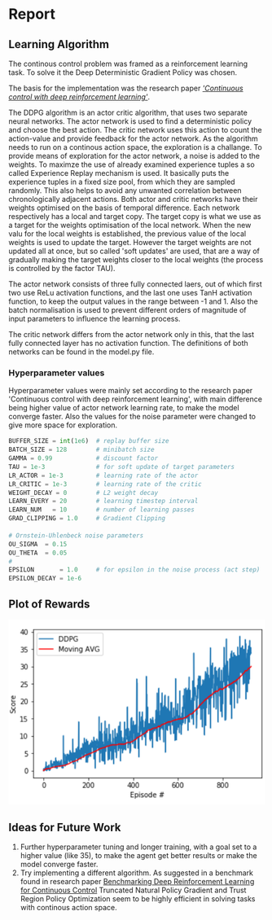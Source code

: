 # Report

## Learning Algorithm

The continous control problem was framed as a reinforcement learning task. To solve it the Deep Deterministic Gradient Policy was chosen.

The basis for the implementation was the research paper [*'Continuous control with deep reinforcement learning'*](https://arxiv.org/abs/1509.02971).

The DDPG algorithm is an actor critic algorithm, that uses two separate neural networks. The actor network is used to find a deterministic policy and choose the best action. The critic network uses this action to count the action-value and provide feedback for the actor network.
As the algorithm needs to run on a continous action space, the exploration is a challange. To provide means of exploration for the actor network, a noise is added to the weights.
To maximze the use of already examined experience tuples a so called Experience Replay mechanism is used. It basically puts the experience tuples in a fixed size pool, from which they are sampled randomly. This also helps to avoid any unwanted correlation between chronologically adjacent actions.
Both actor and critic networks have their weights optimised on the basis of temporal difference. Each network respectively has a local and target copy. The target copy is what we use as a target for the weights optimisation of the local network. When the new valu for the local weights is established, the previous value of the local weights is used to update the target. However the target weights are not updated all at once, but so called 'soft updates' are used, that are a way of gradually making the target weights closer to the local weights (the process is controlled by the factor TAU).

The actor network consists of three fully connected laers, out of which first two use ReLu activation functions, and the last one uses TanH activation function, to keep the output values in the range between -1 and 1. Also the batch normalisation is used to prevent different orders of magnitude of input parameters to influence the learning process.

The critic network differs from the actor network only in this, that the last fully connected layer has no activation function.
The definitions of both networks can be found in the model.py file.

### Hyperparameter values

Hyperparameter values were mainly set according to the research paper 'Continuous control with deep reinforcement learning', with main difference being higher value of actor network learning rate, to make the model converge faster. Also the values for the noise parameter were changed to give more space for exploration.

```python
BUFFER_SIZE = int(1e6)  # replay buffer size
BATCH_SIZE = 128        # minibatch size
GAMMA = 0.99            # discount factor
TAU = 1e-3              # for soft update of target parameters
LR_ACTOR = 1e-3         # learning rate of the actor
LR_CRITIC = 1e-3        # learning rate of the critic
WEIGHT_DECAY = 0        # L2 weight decay
LEARN_EVERY = 20        # learning timestep interval
LEARN_NUM   = 10        # number of learning passes
GRAD_CLIPPING = 1.0     # Gradient Clipping

# Ornstein-Uhlenbeck noise parameters
OU_SIGMA  = 0.15
OU_THETA  = 0.05
# 
EPSILON       = 1.0     # for epsilon in the noise process (act step)
EPSILON_DECAY = 1e-6
```

## Plot of Rewards

![plot](/plot.png)

## Ideas for Future Work

1. Further hyperparameter tuning and longer training, with a goal set to a higher value (like 35), to make the agent get better results or make the model converge faster.
2. Try implementing a different algorithm. As suggested in a benchmark found in research paper [Benchmarking Deep Reinforcement Learning for Continuous Control](https://arxiv.org/abs/1604.06778) Truncated Natural Policy Gradient and Trust Region Policy Optimization seem to be highly efficient in solving tasks with continous action space.
